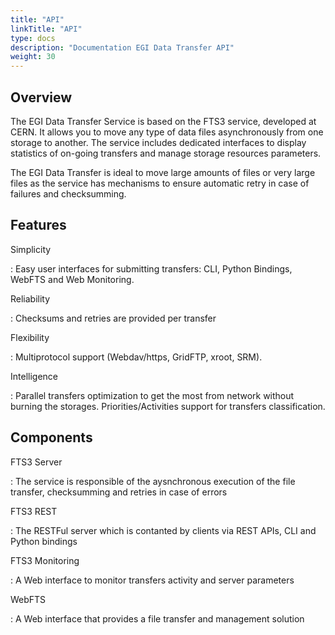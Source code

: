 ```yaml
---
title: "API"
linkTitle: "API"
type: docs
description: "Documentation EGI Data Transfer API"
weight: 30
---
```


## Overview 

The EGI Data Transfer Service is based on the FTS3 service, developed at CERN. It allows you to move any type of data files asynchronously from one storage to another. The service includes dedicated interfaces to display statistics of on-going transfers and manage storage resources parameters.

The EGI  Data Transfer is ideal to move large amounts of files or very large files as the service has mechanisms to ensure automatic retry in case of failures and checksumming.


## Features

Simplicity

: Easy user interfaces for submitting transfers:  CLI, Python Bindings, WebFTS and Web Monitoring.  

Reliability

: Checksums and retries are provided per transfer

Flexibility

: Multiprotocol support (Webdav/https, GridFTP, xroot, SRM). 

Intelligence

: Parallel transfers optimization to get the most from network without burning the storages. Priorities/Activities support for transfers classification. 

## Components 

FTS3 Server 

: The service is responsible of the aysnchronous execution of the file transfer, checksumming and retries in case of errors

FTS3 REST  

: The RESTFul server which is contanted by clients via REST APIs, CLI and Python bindings


FTS3 Monitoring  

: A Web interface to  monitor transfers activity and server parameters
 

WebFTS

: A Web interface that provides a file transfer and management solution 




